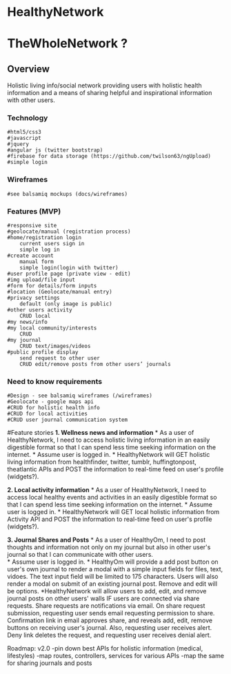 # HealthyNetwork
# TheWholeNetwork ?


## Overview
Holistic living info/social network providing users with holistic health information and a means of sharing helpful and inspirational information with other users.

### Technology
	#html5/css3
	#javascript
	#jquery
	#angular js (twitter bootstrap)
	#firebase for data storage (https://github.com/twilson63/ngUpload)
	#simple login

### Wireframes
	#see balsamiq mockups (docs/wireframes)

### Features (MVP)
	#responsive site
	#geolocate/manual (registration process)
	#home/registration login
		current users sign in 
		simple log in
	#create account
		manual form
		simple login(login with twitter)
	#user profile page (private view - edit)
	#img upload/file input
	#form for details/form inputs
	#location (Geolocate/manual entry)
	#privacy settings
		default (only image is public)
	#other users activity
		CRUD local
	#my news/info
	#my local community/interests
		CRUD
	#my journal
		CRUD text/images/videos
	#public profile display
		send request to other user
		CRUD edit/remove posts from other users’ journals

### Need to know requirements
	#Design - see balsamiq wireframes (/wireframes)
	#Geolocate - google maps api
	#CRUD for holistic health info
	#CRUD for local activities
	#CRUD user journal communication system 
	
#Feature stories
**1. Wellness news and information**
	* As a user of HealthyNetwork, I need to access holistic living information in an easily digestible format so that I can spend less time seeking information on the internet.
	* Assume user is logged in.
	* HealthyNetwork will GET holistic living information from healthfinder, twitter, tumblr, huffingtonpost, theatlantic APIs and POST the information to real-time feed on user's profile (widgets?).

**2. Local activity information**
	* As a user of HealthyNetwork, I need to access local healthy events and activities in an easily digestible format so that I can spend less time seeking information on the internet.
	* Assume user is logged in.
	* HealthyNetwork will GET local holistic information from Activity API and POST the information to real-time feed on user's profile (widgets?).

**3. Journal Shares and Posts**
	* As a user of HealthyOm, I need to post thoughts and information not only on my journal but also in other user's journal so that I can communicate with other users.  
	* Assume user is logged in.
	* HealthyOm will provide a add post button on user's own journal to render a modal with a simple input fields for files, text, vidoes.  The text input field will be limited to 175 characters.  Users will also render a modal on submit of an existing journal post.  Remove and edit will be options.
	*HealthyNetwork will allow users to add, edit, and remove journal posts on other users' walls IF users are connected via share requests. Share requests are notifications via email. On share request submission, requesting user sends email requesting permission to share.  Confirmation link in email approves share, and reveals add, edit, remove buttons on receiving user's journal.  Also, requesting user receives alert.  Deny link deletes the request, and requesting user receives denial alert.

Roadmap: v2.0
	-pin down best APIs for holistic information (medical, lifestyles)
	-map routes, controllers, services for various APIs
	-map the same for sharing journals and posts